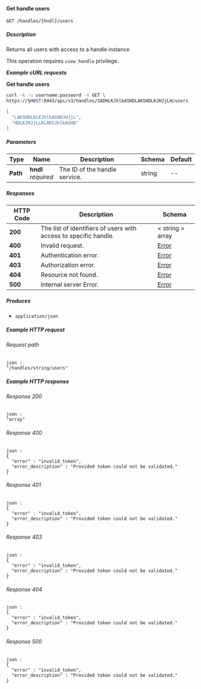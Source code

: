 
<a name="list_handle_users"></a>
#### Get handle users
```
GET /handles/{hndl}/users
```


##### Description
Returns all users with access to a handle instance

This operation requires `view_handle` privilege.

***Example cURL requests***

**Get handle users**
```bash
curl -k -u username:password -X GET \
https://$HOST:8443/api/v3/handles/SADHLKJhlkASHDLAKSHDLKJHJjLH/users

[
  "LAKSHDLKLKJhlkASHDJHJjL",
  "HDLKJHJjLLKLAKSJhlkASHD"
]
```


##### Parameters

|Type|Name|Description|Schema|Default|
|---|---|---|---|---|
|**Path**|**hndl**  <br>*required*|The ID of the handle service.|string|--|


##### Responses

|HTTP Code|Description|Schema|
|---|---|---|
|**200**|The list of identifiers of users with access to specific handle.|< string > array|
|**400**|Invalid request.|[Error](../definitions/Error.md#error)|
|**401**|Authentication error.|[Error](../definitions/Error.md#error)|
|**403**|Authorization error.|[Error](../definitions/Error.md#error)|
|**404**|Resource not found.|[Error](../definitions/Error.md#error)|
|**500**|Internal server Error.|[Error](../definitions/Error.md#error)|


##### Produces

* `application/json`


##### Example HTTP request

###### Request path
```
json :
"/handles/string/users"
```


##### Example HTTP response

###### Response 200
```
json :
"array"
```


###### Response 400
```
json :
{
  "error" : "invalid_token",
  "error_description" : "Provided token could not be validated."
}
```


###### Response 401
```
json :
{
  "error" : "invalid_token",
  "error_description" : "Provided token could not be validated."
}
```


###### Response 403
```
json :
{
  "error" : "invalid_token",
  "error_description" : "Provided token could not be validated."
}
```


###### Response 404
```
json :
{
  "error" : "invalid_token",
  "error_description" : "Provided token could not be validated."
}
```


###### Response 500
```
json :
{
  "error" : "invalid_token",
  "error_description" : "Provided token could not be validated."
}
```



